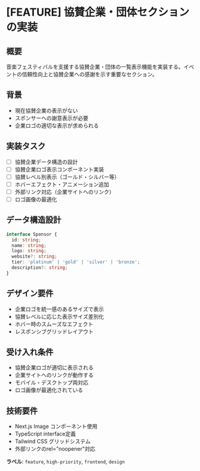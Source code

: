 # [FEATURE] 協賛企業・団体セクションの実装

## 概要

音楽フェスティバルを支援する協賛企業・団体の一覧表示機能を実装する。イベントの信頼性向上と協賛企業への感謝を示す重要なセクション。

## 背景

- 現在協賛企業の表示がない
- スポンサーへの謝意表示が必要
- 企業ロゴの適切な表示が求められる

## 実装タスク

- [ ] 協賛企業データ構造の設計
- [ ] 協賛企業ロゴ表示コンポーネント実装
- [ ] 協賛レベル別表示（ゴールド・シルバー等）
- [ ] ホバーエフェクト・アニメーション追加
- [ ] 外部リンク対応（企業サイトへのリンク）
- [ ] ロゴ画像の最適化

## データ構造設計

```typescript
interface Sponsor {
  id: string;
  name: string;
  logo: string;
  website?: string;
  tier: 'platinum' | 'gold' | 'silver' | 'bronze';
  description?: string;
}
```

## デザイン要件

- 企業ロゴを統一感のあるサイズで表示
- 協賛レベルに応じた表示サイズ差別化
- ホバー時のスムーズなエフェクト
- レスポンシブグリッドレイアウト

## 受け入れ条件

- 協賛企業ロゴが適切に表示される
- 企業サイトへのリンクが動作する
- モバイル・デスクトップ両対応
- ロゴ画像が最適化されている

## 技術要件

- Next.js Image コンポーネント使用
- TypeScript interface定義
- Tailwind CSS グリッドシステム
- 外部リンクのrel="noopener"対応

**ラベル**: `feature`, `high-priority`, `frontend`, `design`
